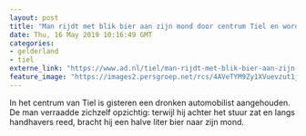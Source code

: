 ```yaml
---
layout: post
title: "Man rijdt met blik bier aan zijn mond door centrum Tiel en wordt aangehouden"
date: Thu, 16 May 2019 10:16:49 GMT
categories: 
- gelderland 
- tiel 
externe_link: "https://www.ad.nl/tiel/man-rijdt-met-blik-bier-aan-zijn-mond-door-centrum-tiel-en-wordt-aangehouden~a3b203047/"
feature_image: "https://images2.persgroep.net/rcs/4AVeTYM9Zy1XVuevzut1jG1BM7w/diocontent/109720448/_fitwidth/400/?appId=21791a8992982cd8da851550a453bd7f&quality=0.7"
---
```


In het centrum van Tiel is gisteren een dronken automobilist aangehouden. De man verraadde zichzelf opzichtig: terwijl hij achter het stuur zat en langs handhavers reed, bracht hij een halve liter bier naar zijn mond.
